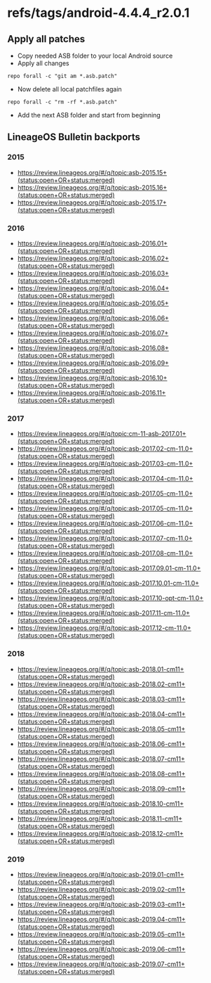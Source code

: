 # refs/tags/android-4.4.4_r2.0.1

## Apply all patches

- Copy needed ASB folder to your local Android source
- Apply all changes

```
repo forall -c "git am *.asb.patch"
```

- Now delete all local patchfiles again

```
repo forall -c "rm -rf *.asb.patch"
```

- Add the next ASB folder and start from beginning


## LineageOS Bulletin backports

### 2015

- https://review.lineageos.org/#/q/topic:asb-2015.15+(status:open+OR+status:merged)
- https://review.lineageos.org/#/q/topic:asb-2015.16+(status:open+OR+status:merged)
- https://review.lineageos.org/#/q/topic:asb-2015.17+(status:open+OR+status:merged)

### 2016
- https://review.lineageos.org/#/q/topic:asb-2016.01+(status:open+OR+status:merged)
- https://review.lineageos.org/#/q/topic:asb-2016.02+(status:open+OR+status:merged)
- https://review.lineageos.org/#/q/topic:asb-2016.03+(status:open+OR+status:merged)
- https://review.lineageos.org/#/q/topic:asb-2016.04+(status:open+OR+status:merged)
- https://review.lineageos.org/#/q/topic:asb-2016.05+(status:open+OR+status:merged)
- https://review.lineageos.org/#/q/topic:asb-2016.06+(status:open+OR+status:merged)
- https://review.lineageos.org/#/q/topic:asb-2016.07+(status:open+OR+status:merged)
- https://review.lineageos.org/#/q/topic:asb-2016.08+(status:open+OR+status:merged)
- https://review.lineageos.org/#/q/topic:asb-2016.09+(status:open+OR+status:merged)
- https://review.lineageos.org/#/q/topic:asb-2016.10+(status:open+OR+status:merged)
- https://review.lineageos.org/#/q/topic:asb-2016.11+(status:open+OR+status:merged)

### 2017

- https://review.lineageos.org/#/q/topic:cm-11-asb-2017.01+(status:open+OR+status:merged)
- https://review.lineageos.org/#/q/topic:asb-2017.02-cm-11.0+(status:open+OR+status:merged)
- https://review.lineageos.org/#/q/topic:asb-2017.03-cm-11.0+(status:open+OR+status:merged)
- https://review.lineageos.org/#/q/topic:asb-2017.04-cm-11.0+(status:open+OR+status:merged)
- https://review.lineageos.org/#/q/topic:asb-2017.05-cm-11.0+(status:open+OR+status:merged)
- https://review.lineageos.org/#/q/topic:asb-2017.05-cm-11.0+(status:open+OR+status:merged)
- https://review.lineageos.org/#/q/topic:asb-2017.06-cm-11.0+(status:open+OR+status:merged)
- https://review.lineageos.org/#/q/topic:asb-2017.07-cm-11.0+(status:open+OR+status:merged)
- https://review.lineageos.org/#/q/topic:asb-2017.08-cm-11.0+(status:open+OR+status:merged)
- https://review.lineageos.org/#/q/topic:asb-2017.09.01-cm-11.0+(status:open+OR+status:merged)
- https://review.lineageos.org/#/q/topic:asb-2017.10.01-cm-11.0+(status:open+OR+status:merged)
- https://review.lineageos.org/#/q/topic:asb-2017.10-opt-cm-11.0+(status:open+OR+status:merged)
- https://review.lineageos.org/#/q/topic:asb-2017.11-cm-11.0+(status:open+OR+status:merged)
- https://review.lineageos.org/#/q/topic:asb-2017.12-cm-11.0+(status:open+OR+status:merged)

### 2018

- https://review.lineageos.org/#/q/topic:asb-2018.01-cm11+(status:open+OR+status:merged)
- https://review.lineageos.org/#/q/topic:asb-2018.02-cm11+(status:open+OR+status:merged)
- https://review.lineageos.org/#/q/topic:asb-2018.03-cm11+(status:open+OR+status:merged)
- https://review.lineageos.org/#/q/topic:asb-2018.04-cm11+(status:open+OR+status:merged)
- https://review.lineageos.org/#/q/topic:asb-2018.05-cm11+(status:open+OR+status:merged)
- https://review.lineageos.org/#/q/topic:asb-2018.06-cm11+(status:open+OR+status:merged)
- https://review.lineageos.org/#/q/topic:asb-2018.07-cm11+(status:open+OR+status:merged)
- https://review.lineageos.org/#/q/topic:asb-2018.08-cm11+(status:open+OR+status:merged)
- https://review.lineageos.org/#/q/topic:asb-2018.09-cm11+(status:open+OR+status:merged)
- https://review.lineageos.org/#/q/topic:asb-2018.10-cm11+(status:open+OR+status:merged)
- https://review.lineageos.org/#/q/topic:asb-2018.11-cm11+(status:open+OR+status:merged)
- https://review.lineageos.org/#/q/topic:asb-2018.12-cm11+(status:open+OR+status:merged)

### 2019

- https://review.lineageos.org/#/q/topic:asb-2019.01-cm11+(status:open+OR+status:merged)
- https://review.lineageos.org/#/q/topic:asb-2019.02-cm11+(status:open+OR+status:merged)
- https://review.lineageos.org/#/q/topic:asb-2019.03-cm11+(status:open+OR+status:merged)
- https://review.lineageos.org/#/q/topic:asb-2019.04-cm11+(status:open+OR+status:merged)
- https://review.lineageos.org/#/q/topic:asb-2019.05-cm11+(status:open+OR+status:merged)
- https://review.lineageos.org/#/q/topic:asb-2019.06-cm11+(status:open+OR+status:merged)
- https://review.lineageos.org/#/q/topic:asb-2019.07-cm11+(status:open+OR+status:merged)
